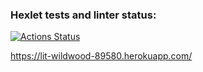 ### Hexlet tests and linter status:
[![Actions Status](https://github.com/SevaErshov/python-project-52/workflows/hexlet-check/badge.svg)](https://github.com/SevaErshov/python-project-52/actions)

https://lit-wildwood-89580.herokuapp.com/
